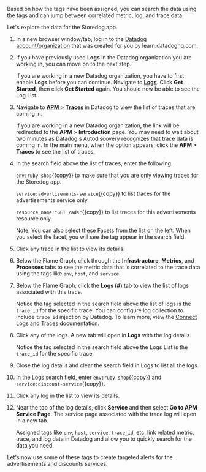 Based on how the tags have been assigned, you can search the data using the tags and can jump between correlated metric, log, and trace data.

Let's explore the data for the Storedog app.

1. In a new browser window/tab, log in to the <a href="https://app.datadoghq.com/account/login" target="_datadog">Datadog account/organization</a> that was created for you by learn.datadoghq.com.

2. If you have previously used **Logs** in the Datadog organization you are working in, you can move on to the next step. 

    If you are working in a new Datadog organization, you have to first enable **Logs** before you can continue. Navigate to <a href="https://app.datadoghq.com/logs" target="_datadog">**Logs**</a>. Click **Get Started**, then click **Get Started** again. You should now be able to see the Log List.

3. Navigate to <a href="https://app.datadoghq.com/apm/traces" target="_datadog">**APM** > **Traces**</a> in Datadog to view the list of traces that are coming in. 
    
    If you are working in a new Datadog organization, the link will be redirected to the **APM** > **Introduction** page. You may need to wait about two minutes as Datadog's Autodiscovery recognizes that trace data is coming in. In the main menu, when the option appears, click the **APM > Traces** to see the list of traces.

3. In the search field above the list of traces, enter the following. 

    `env:ruby-shop`{{copy}} to make sure that you are only viewing traces for the Storedog app.

    `service:advertisements-service`{{copy}} to list traces for the advertisements service only.

    `resource_name:"GET /ads"`{{copy}} to list traces for this advertisements resource only.

    Note: You can also select these Facets from the list on the left. When you select the facet, you will see the tag appear in the search field.

5. Click any trace in the list to view its details. 

6. Below the Flame Graph, click through the **Infrastructure**, **Metrics**, and **Processes** tabs to see the metric data that is correlated to the trace data using the tags like `env`, `host`, and `service`.

6. Below the Flame Graph, click the **Logs (#)** tab to view the list of logs associated with this trace. 

    Notice the tag selected in the search field above the list of logs is the `trace_id` for the specific trace. You can configure log collection to include `trace_id` injection by Datadog.  To learn more, view the <a href="https://docs.datadoghq.com/tracing/connect_logs_and_traces/" target="_blank">Connect Logs and Traces</a> documentation. 

7. Click any of the logs. A new tab will open in **Logs** with the log details. 

    Notice the tag selected in the search field above the Logs List is the `trace_id` for the specific trace. 

10. Close the log details and clear the search field in Logs to list all the logs.

11. In the Logs search field, enter `env:ruby-shop`{{copy}} and `service:discount-service`{{copy}}.

12. Click any log in the list to view its details.

13. Near the top of the log details, click **Service** and then select **Go to APM Service Page**. The service page associated with the trace log will open in a new tab.

    Assigned tags like `env`, `host`, `service`, `trace_id`, etc. link related metric, trace, and log data in Datadog and allow you to quickly search for the data you need.

Let's now use some of these tags to create targeted alerts for the advertisements and discounts services.
